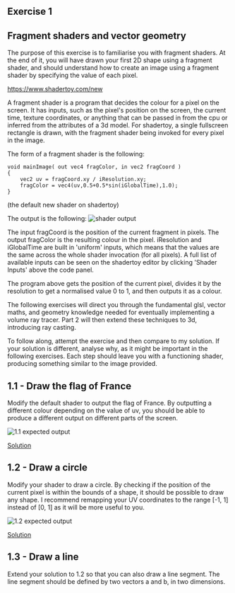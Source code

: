 ## Exercise 1
## Fragment shaders and vector geometry

The purpose of this exercise is to familiarise you with fragment shaders. At the end of it, you will have drawn your first 2D shape using a fragment shader, and should understand how to create an image using a fragment shader by specifying the value of each pixel.

https://www.shadertoy.com/new

A fragment shader is a program that decides the colour for a pixel on the screen. It has inputs, such as the pixel's position on the screen, the current time, texture coordinates, or anything that can be passed in from the cpu or inferred from the attributes of a 3d model. For shadertoy, a single fullscreen rectangle is drawn, with the fragment shader being invoked for every pixel in the image.

The form of a fragment shader is the following:

```
void mainImage( out vec4 fragColor, in vec2 fragCoord )
{
	vec2 uv = fragCoord.xy / iResolution.xy;
	fragColor = vec4(uv,0.5+0.5*sin(iGlobalTime),1.0);
}
```
(the default new shader on shadertoy)

The output is the following:
![shader output](https://raw.githubusercontent.com/Catchouli/Volumetrics/master/exercises/1/0.PNG)

The input fragCoord is the position of the current fragment in pixels. The output fragColor is the resulting colour in the pixel. iResolution and iGlobalTime are built in 'uniform' inputs, which means that the values are the same across the whole shader invocation (for all pixels). A full list of available inputs can be seen on the shadertoy editor by clicking 'Shader Inputs' above the code panel.

The program above gets the position of the current pixel, divides it by the resolution to get a normalised value 0 to 1, and then outputs it as a colour. 

The following exercises will direct you through the fundamental glsl, vector maths, and geometry knowledge needed for eventually implementing a volume ray tracer. Part 2 will then extend these techniques to 3d, introducing ray casting.

To follow along, attempt the exercise and then compare to my solution. If your solution is different, analyse why, as it might be important in the following exercises. Each step should leave you with a functioning shader, producing something similar to the image provided.

## 1.1 - Draw the flag of France

Modify the default shader to output the flag of France. By outputting a different colour depending on the value of uv, you should be able to produce a different output on different parts of the screen. 

![1.1 expected output](https://raw.githubusercontent.com/Catchouli/Volumetrics/master/exercises/1/1.1.PNG)

[Solution](https://github.com/Catchouli/Volumetrics/blob/master/exercises/1/1.1.glsl)

## 1.2 - Draw a circle

Modify your shader to draw a circle. By checking if the position of the current pixel is within the bounds of a shape, it should be possible to draw any shape. I recommend remapping your UV coordinates to the range [-1, 1] instead of [0, 1] as it will be more useful to you.

![1.2 expected output](https://raw.githubusercontent.com/Catchouli/Volumetrics/master/exercises/1/1.2.PNG)

[Solution](https://github.com/Catchouli/Volumetrics/blob/master/exercises/1/1.2.glsl)

## 1.3 - Draw a line

Extend your solution to 1.2 so that you can also draw a line segment. The line segment should be defined by two vectors a and b, in two dimensions.
